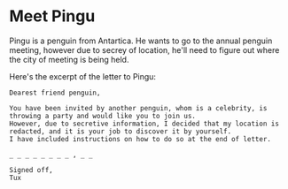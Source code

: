 # Meet Pingu
Pingu is a penguin from Antartica. He wants to go to the annual penguin meeting, however due to secrey of location, he'll need to figure out where the city of meeting is being held.

Here's the excerpt of the letter to Pingu:

```
Dearest friend penguin,

You have been invited by another penguin, whom is a celebrity, is throwing a party and would like you to join us.
However, due to secretive information, I decided that my location is redacted, and it is your job to discover it by yourself.
I have included instructions on how to do so at the end of letter.

_ _ _ _ _ _ _ _ , _ _

Signed off,
Tux
```



